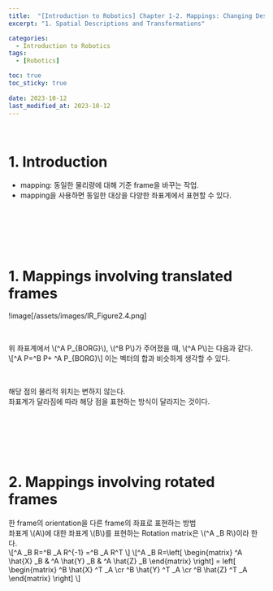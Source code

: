 ```yaml
---
title:  "[Introduction to Robotics] Chapter 1-2. Mappings: Changing Descriptions from Frame to Frame"
excerpt: "1. Spatial Descriptions and Transformations"

categories:
  - Introduction to Robotics
tags:
  - [Robotics]

toc: true
toc_sticky: true
 
date: 2023-10-12
last_modified_at: 2023-10-12
---
```


&nbsp;

# 1. Introduction
- mapping: 동일한 물리량에 대해 기준 frame을 바꾸는 작업.
- mapping을 사용하면 동일한 대상을 다양한 좌표계에서 표현할 수 있다.

&nbsp;

&nbsp;

&nbsp;

# 1. Mappings involving translated frames
!image[/assets/images/IR_Figure2.4.png]

&nbsp;

위 좌표계에서 \\(^A P_{BORG}\\), \\(^B P\\)가 주어졌을 때, \\(^A P\\)는 다음과 같다.\
\\[^A P=^B P+ ^A P_{BORG}\\]
이는 벡터의 합과 비슷하게 생각할 수 있다.

&nbsp;

해당 점의 물리적 위치는 변하지 않는다.\
좌표계가 달라짐에 따라 해당 점을 표현하는 방식이 달라지는 것이다.

&nbsp;

&nbsp;

&nbsp;

# 2. Mappings involving rotated frames
한 frame의 orientation을 다른 frame의 좌표로 표현하는 방법\
좌표계 \\(A\\)에 대한 좌표계 \\(B\\)를 표현하는 Rotation matrix은 \\(^A _B R\\)이라 한다.\
\\[^A _B R=^B _A R^{-1} =^B _A R^T \\]
\\[^A _B R=\left[ \begin{matrix} ^A \hat{X} _B & ^A \hat{Y} _B & ^A \hat{Z} _B \end{matrix} \right] = left[ \begin{matrix} ^B \hat{X} ^T _A \cr ^B \hat{Y} ^T _A \cr ^B \hat{Z} ^T _A \end{matrix} \right] \\]

&nbsp;
